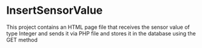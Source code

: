 # InsertSensorValue
This project contains an HTML page file that receives the sensor value of type Integer and sends it via PHP file and stores it in the database using the GET method
